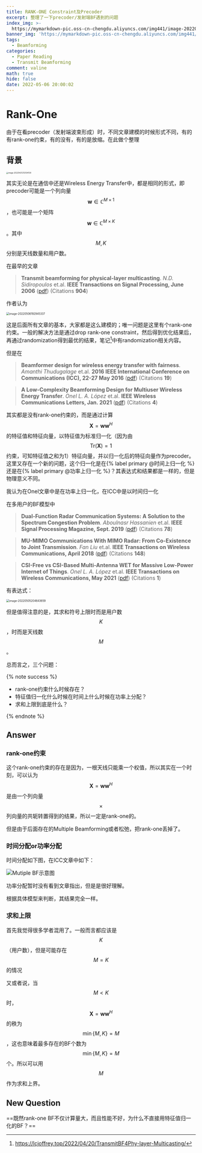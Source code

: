 ```yaml
---
title: RANK-ONE Constraint及Precoder
excerpt: 整理了一下precoder/发射端BF遇到的问题
index_img: >-
  https://mymarkdown-pic.oss-cn-chengdu.aliyuncs.com/img441/image-20220506200020959.png
banner_img: 'https://mymarkdown-pic.oss-cn-chengdu.aliyuncs.com/img441/1638523690670.jpg'
tags:
  - Beamforming
categories:
  - Paper Reading
  - Transmit Beamforming
comment: valine
math: true
hide: false
date: 2022-05-06 20:00:02
---
```


# Rank-One

由于在看precoder（发射端波束形成）时，不同文章建模的时候形式不同，有的有rank-one约束，有的没有，有的是放缩。在此做个整理

## 背景

<img src="https://mymarkdown-pic.oss-cn-chengdu.aliyuncs.com/img441/image-20220421212504138.png" alt="image-20220421212504138" style="zoom: 33%;" />

其实无论是在通信中还是Wireless Energy Transfer中，都是相同的形式，即precoder可能是一个列向量$$\textbf{w}\in\mathbb{C}^{M\times 1}$$，也可能是一个矩阵$$\textbf{w}\in\mathbb{C}^{M\times K}$$。其中$$M,K$$分别是天线数量和用户数。



在最早的文章

>**Transmit beamforming for physical-layer multicasting**.  *N.D. Sidiropoulos* et.al.  **IEEE Transactions on Signal Processing, June 2006**  ([pdf](https://ieeexplore.ieee.org/document/1634819))  (Citations **904**)

作者认为

<img src="https://mymarkdown-pic.oss-cn-chengdu.aliyuncs.com/img441/image-20220506192945337.png" alt="image-20220506192945337" style="zoom: 50%;" />

这是后面所有文章的基本，大家都是这么建模的；唯一问题是这里有个rank-one约束。一般的解决方法是通过drop rank-one constraint，然后得到优化结果后，再通过randomization得到最优的结果，笔记[^1]中有randomization相关内容。



但是在

>**Beamformer design for wireless energy transfer with fairness**.  *Amanthi Thudugalage* et.al.  **2016 IEEE International Conference on Communications (ICC), 22-27 May 2016**  ([pdf](https://ieeexplore.ieee.org/document/7511170))  (Citations **19**)

>**A Low-Complexity Beamforming Design for Multiuser Wireless Energy Transfer**.  *Onel L. A. López* et.al.  **IEEE Wireless Communications Letters, Jan.  2021**  ([pdf](https://ieeexplore.ieee.org/document/9184149))  (Citations **4**)

其实都是没有rank-one约束的，而是通过计算$$\mathbf{X}=\textbf{w}\textbf{w}^H$$的特征值和特征向量，以特征值为标准归一化（因为由$$\text{Tr}(\mathbf{X})=1$$约束，可知特征值之和为1）特征向量，并以归一化后的特征向量作为precoder。这里又存在一个新的问题，这个归一化是在{% label primary @时间上归一化 %}还是在{% label primary @功率上归一化 %}？其表达式和结果都是一样的，但是物理意义不同。

我认为在Onel文章中是在功率上归一化，在ICC中是以时间归一化



在多用户的BF模型中

>**Dual-Function Radar Communication Systems: A Solution to the Spectrum Congestion Problem**.  *Aboulnasr Hassanien* et.al.  **IEEE Signal Processing Magazine, Sept.  2019**  ([pdf](https://ieeexplore.ieee.org/document/8828023))  (Citations **78**)

>**MU-MIMO Communications With MIMO Radar: From Co-Existence to Joint Transmission**.  *Fan Liu* et.al.  **IEEE Transactions on Wireless Communications, April  2018**  ([pdf](https://ieeexplore.ieee.org/document/8288677))  (Citations **148**)

> **CSI-Free vs CSI-Based Multi-Antenna WET for Massive Low-Power Internet of Things**.  *Onel L. A. López* et.al.  **IEEE Transactions on Wireless Communications, May  2021**  ([pdf](https://ieeexplore.ieee.org/document/9316281))  (Citations **1**)

有表达式：

<img src="https://mymarkdown-pic.oss-cn-chengdu.aliyuncs.com/img441/image-20220505204643659.png" alt="image-20220505204643659" style="zoom:50%;" />

但是值得注意的是，其求和符号上限时而是用户数$$K$$，时而是天线数$$M$$。



总而言之，三个问题：

{% note success %}

- rank-one约束什么时候存在？
- 特征值归一化什么时候在时间上什么时候在功率上分配？
- 求和上限到底是什么？

{% endnote %}

## Answer

### rank-one约束

这个rank-one约束的存在是因为，一根天线只能乘一个权值，所以其实在一个时刻，可以认为$$\mathbf{X}=\mathbf{w}\mathbf{w}^H$$是由一个列向量$$\times$$列向量的共轭转置得到的结果，所以一定是rank-one的。



但是由于后面存在的Multiple Beamforming或者松弛，把rank-one丢掉了。

### 时间分配or功率分配

时间分配如下图，在ICC文章中如下：

![Mutiple BF示意图](https://mymarkdown-pic.oss-cn-chengdu.aliyuncs.com/img441/image-20220421212040776.png)

功率分配暂时没有看到文章指出，但是是很好理解。



根据具体模型来判断，其结果完全一样。

### 求和上限

首先我觉得很多学者混用了。一般而言都应该是$$K$$（用户数），但是可能存在$$M=K$$的情况

又或者说，当$$M<K$$时，$$\mathbf{X}=\mathbf{w}\mathbf{w}^H$$的秩为$$\min\{M,K\}=M$$，这也意味着最多存在的BF个数为$$\min\{M,K\}=M$$个。所以可以用$$M$$作为求和上界。

## New Question

==既然rank-one BF不仅计算量大，而且性能不好，为什么不直接用特征值归一化的BF？==

[^1]: https://lcjoffrey.top/2022/04/20/TransmitBF4Phy-layer-Multicasting/
